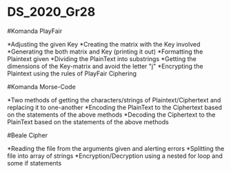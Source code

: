 # DS_2020_Gr28

#Komanda PlayFair

*Adjusting the given Key
*Creating the matrix with the Key involved
*Generating the both matrix and Key (printing it out)
*Formatting the Plaintext given
*Dividing the PlainText into substrings
*Getting the dimensions of the Key-matrix and avoid the letter "j"
*Encrypting the Plaintext using the rules of PlayFair Ciphering 

#Komanda Morse-Code

*Two methods of getting the characters/strings of Plaintext/Ciphertext and replacing it to one-another
*Encoding the PlainText to the Ciphertext based on the statements of the above methods 
*Decoding the Ciphertext to the PlainText based on the statements of the above methods

#Beale Cipher

*Reading the file from the arguments given and alerting errors
*Splitting the file into array of strings
*Encryption/Decryption using a nested for loop and some if statements  

